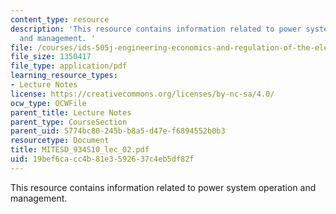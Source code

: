 ```yaml
---
content_type: resource
description: 'This resource contains information related to power system operation
  and management. '
file: /courses/ids-505j-engineering-economics-and-regulation-of-the-electric-power-sector-spring-2010/19bef6cacc4b81e3592637c4eb5df82f_MITESD_934S10_lec_02.pdf
file_size: 1350417
file_type: application/pdf
learning_resource_types:
- Lecture Notes
license: https://creativecommons.org/licenses/by-nc-sa/4.0/
ocw_type: OCWFile
parent_title: Lecture Notes
parent_type: CourseSection
parent_uid: 5774bc80-245b-b8a5-d47e-f6894552b0b3
resourcetype: Document
title: MITESD_934S10_lec_02.pdf
uid: 19bef6ca-cc4b-81e3-5926-37c4eb5df82f
---
```

This resource contains information related to power system operation and management. 
